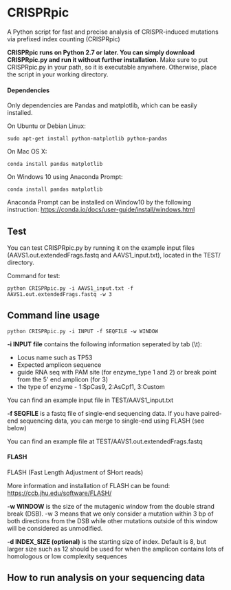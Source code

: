 # CRISPRpic

A Python script for fast and precise analysis of CRISPR-induced mutations via prefixed index counting (CRISPRpic)

**CRISPRpic runs on Python 2.7 or later. You can simply download CRISPRpic.py and run it without further installation.**
Make sure to put CRISPRpic.py in your path, so it is executable anywhere. Otherwise, place the script in your working directory.

#### Dependencies
Only dependencies are Pandas and matplotlib, which can be easily installed.

On Ubuntu or Debian Linux:
```
sudo apt-get install python-matplotlib python-pandas
```
On Mac OS X:
```
conda install pandas matplotlib
```
On Windows 10 using Anaconda Prompt:
```
conda install pandas matplotlib
```
Anaconda Prompt can be installed on Window10 by the following instruction:
https://conda.io/docs/user-guide/install/windows.html

## Test

You can test CRISPRpic.py by running it on the example input files (AAVS1.out.extendedFrags.fastq and AAVS1_input.txt), located in the TEST/ directory.

Command for test:
```
python CRISPRpic.py -i AAVS1_input.txt -f AAVS1.out.extendedFrags.fastq -w 3
```
## Command line usage
```
python CRISPRpic.py -i INPUT -f SEQFILE -w WINDOW
```

**-i INPUT file** contains the following information seperated by tab (\t):
* Locus name such as TP53
* Expected amplicon sequence
* guide RNA seq with PAM site (for enzyme_type 1 and 2) or break point from the 5' end amplicon (for 3)
* the type of enzyme - 1:SpCas9, 2:AsCpf1, 3:Custom

You can find an example input file in TEST/AAVS1_input.txt

**-f SEQFILE** is a fastq file of single-end sequencing data. If you have paired-end sequencing data, you can merge to single-end using FLASH (see below)

You can find an example file at TEST/AAVS1.out.extendedFrags.fastq 

#### FLASH
FLASH (Fast Length Adjustment of SHort reads)

More information and installation of FLASH can be found:
https://ccb.jhu.edu/software/FLASH/


**-w WINDOW** is the size of the mutagenic window from the double strand break (DSB). -w 3 means that we only consider a mutation within 3 bp of both directions from the DSB while other mutations outside of this window will be considered as unmodified.

**-d INDEX_SIZE (optional)** is the starting size of index. Default is 8, but larger size such as 12 should be used for when the amplicon contains lots of homologous or low complexity sequences


## How to run analysis on your sequencing data



